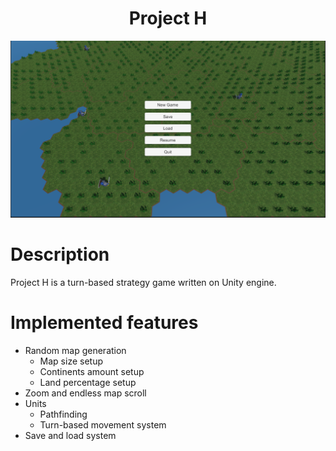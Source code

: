 <h1 align="center">Project H</h1>

![Project H](./Screenshots/0.PNG)

# Description #

Project H is a turn-based strategy game written on Unity engine.

# Implemented features #

- Random map generation
  - Map size setup
  - Continents amount setup
  - Land percentage setup
- Zoom and endless map scroll
- Units
  - Pathfinding
  - Turn-based movement system
- Save and load system
